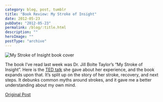 ```yaml
---
category: blog, post, tumblr
title: "Book Review: My Stroke of Insight"
date: 2012-05-23
pubDate: "2012-05-23"
permalink: /blog/:title.html
description: ""
heroImage: ""
postType: "archive"
---
```




![My Stroke of Insight book cover](http://68.media.tumblr.com/tumblr_m4d0yvu1G71qz81kho1_400.jpg)

The book I’ve read last week was Dr. Jill Bolte Taylor’s “My Stroke of Insight”. Here is the [TED talk](http://www.ted.com/talks/jill_bolte_taylor_s_powerful_stroke_of_insight) she gave about her experience, and the book expands upon that. It’s split up on the story of her stroke, recovery, and next steps. It debunks common myths around strokes, and it gave me a better understanding about my own mind.

[Original Post](http://jermspeaks.com/post/23614392227/the-book-ive-read-last-week-was-dr-jill-bolte)
